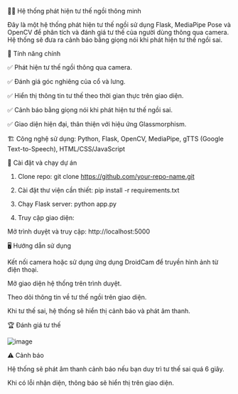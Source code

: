 
🧑‍💻 Hệ thống phát hiện tư thế ngồi thông minh

Đây là một hệ thống phát hiện tư thế ngồi sử dụng Flask, MediaPipe Pose và OpenCV để phân tích và đánh giá tư thế của người dùng thông qua camera. Hệ thống sẽ đưa ra cảnh báo bằng giọng nói khi phát hiện tư thế ngồi sai.

🚀 Tính năng chính

✅ Phát hiện tư thế ngồi thông qua camera.

✅ Đánh giá góc nghiêng của cổ và lưng.

✅ Hiển thị thông tin tư thế theo thời gian thực trên giao diện.

✅ Cảnh báo bằng giọng nói khi phát hiện tư thế ngồi sai.

✅ Giao diện hiện đại, thân thiện với hiệu ứng Glassmorphism.

🏗️ Công nghệ sử dụng: Python, Flask, OpenCV, MediaPipe, gTTS (Google Text-to-Speech), HTML/CSS/JavaScript

🔧 Cài đặt và chạy dự án
1. Clone repo:
git clone https://github.com/your-repo-name.git

3. Cài đặt thư viện cần thiết:
pip install -r requirements.txt

4. Chạy Flask server:
python app.py

5. Truy cập giao diện:

Mở trình duyệt và truy cập:
http://localhost:5000

🖥️ Hướng dẫn sử dụng

Kết nối camera hoặc sử dụng ứng dụng DroidCam để truyền hình ảnh từ điện thoại.

Mở giao diện hệ thống trên trình duyệt.

Theo dõi thông tin về tư thế ngồi trên giao diện.

Khi tư thế sai, hệ thống sẽ hiển thị cảnh báo và phát âm thanh.

🏆 Đánh giá tư thế

![image](https://github.com/user-attachments/assets/bc22d6d1-0385-489b-9b07-a2831243c5cb)


⚠️ Cảnh báo

Hệ thống sẽ phát âm thanh cảnh báo nếu bạn duy trì tư thế sai quá 6 giây.

Khi có lỗi nhận diện, thông báo sẽ hiển thị trên giao diện.
